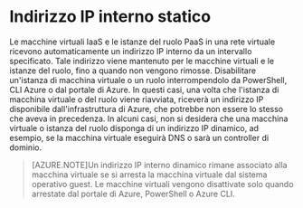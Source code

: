 # Indirizzo IP interno statico

Le macchine virtuali IaaS e le istanze del ruolo PaaS in una rete virtuale ricevono automaticamente un indirizzo IP interno da un intervallo specificato. Tale indirizzo viene mantenuto per le macchine virtuali e le istanze del ruolo, fino a quando non vengono rimosse. Disabilitare un'istanza di macchina virtuale o un ruolo interrompendolo da PowerShell, CLI Azure o dal portale di Azure. In questi casi, una volta che l'istanza di macchina virtuale o del ruolo viene riavviata, riceverà un indirizzo IP disponibile dall'infrastruttura di Azure, che potrebbe non essere lo stesso che aveva in precedenza. In alcuni casi, non si desidera che una macchina virtuale o istanza del ruolo disponga di un indirizzo IP dinamico, ad esempio, se la macchina virtuale eseguirà DNS o sarà un controller di dominio.

>[AZURE.NOTE]Un indirizzo IP interno dinamico rimane associato alla macchina virtuale se si arresta la macchina virtuale dal sistema operativo guest. Le macchine virtuali vengono disattivate solo quando arrestate dal portale di Azure, PowerShell o Azure CLI.

<!---HONumber=Sept15_HO2-->
